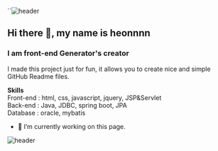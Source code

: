 
``![header](https://capsule-render.vercel.app/api?type=waving&color=gradient&height=300&section=header&text=Hi%20there!%20👋&fontSize=90)
## Hi there 👋, my name is heonnnn
### I am front-end Generator's creator

I made this project just for fun, it allows you to create nice and simple GitHub Readme files.

**Skills**<br>
Front-end : html, css, javascript, jquery, JSP&Servlet<br>
Back-end : Java, JDBC, spring boot, JPA<br>
Database : oracle, mybatis<br>

- 🔭 I’m currently working on this page. 

![header](https://capsule-render.vercel.app/api?type=waving&color=gradient&height=300&section=footer)
```
